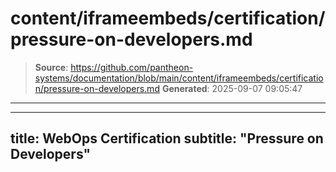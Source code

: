# content/iframeembeds/certification/pressure-on-developers.md

> **Source**: https://github.com/pantheon-systems/documentation/blob/main/content/iframeembeds/certification/pressure-on-developers.md
> **Generated**: 2025-09-07 09:05:47

---

---
title: WebOps Certification
subtitle: "Pressure on Developers"
---

<Partial file="certification-guide/pressure-on-developers.md" />
